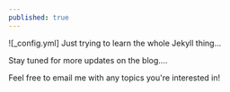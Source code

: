 ```yaml
---
published: true
---
```



![_config.yml]
Just trying to learn the whole Jekyll thing...

Stay tuned for more updates on the blog....

Feel free to email me with any topics you're interested in!
